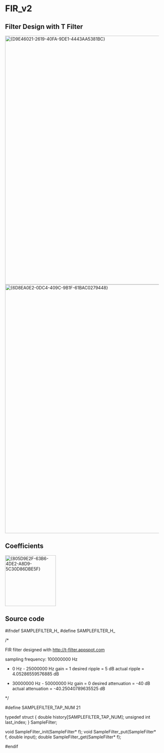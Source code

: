 # FIR_v2

## Filter Design with T Filter
<img width="813" alt="{D9E46021-2619-40FA-9DE1-4443AA5381BC}" src="https://github.com/user-attachments/assets/59ca4dd6-ac0f-4ba2-9122-8d677fbf0caa" />

<img width="813" alt="{6D8EA0E2-0DC4-409C-9B1F-61BAC0279448}" src="https://github.com/user-attachments/assets/2c3ff73b-5b6f-45d0-b382-a56a7b29fa26" />


## Coefficients
<img width="166" alt="{805D9E2F-63B6-4DE2-A8D9-5C30D86DBE5F}" src="https://github.com/user-attachments/assets/6c7f2207-34ad-4d33-aa5c-703123f7d184" />


 ## Source code 
#ifndef SAMPLEFILTER_H_
#define SAMPLEFILTER_H_

/*

FIR filter designed with
 http://t-filter.appspot.com

sampling frequency: 100000000 Hz

* 0 Hz - 25000000 Hz
  gain = 1
  desired ripple = 5 dB
  actual ripple = 4.05286559576885 dB

* 30000000 Hz - 50000000 Hz
  gain = 0
  desired attenuation = -40 dB
  actual attenuation = -40.25040789635525 dB

*/

#define SAMPLEFILTER_TAP_NUM 21

typedef struct {
  double history[SAMPLEFILTER_TAP_NUM];
  unsigned int last_index;
} SampleFilter;

void SampleFilter_init(SampleFilter* f);
void SampleFilter_put(SampleFilter* f, double input);
double SampleFilter_get(SampleFilter* f);

#endif
